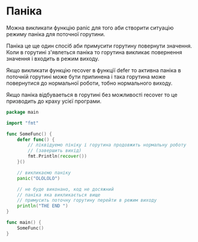 # Паніка
Можна викликати функцію panic для того аби створити ситуацію режиму паніка для поточної горутини.

Паніка це ще один спосіб аби примусити горутину повернути значення.
Коли в горутині з'явлеться паніка то горутина викликає повернення значення і входить в режим виходу.

Якщо викликати функцію recover в функції defer
то активна паніка в поточній горутині може бути припинена і така горутина може повернутися до нормальної роботи, тобно нормального виходу.

Якщо паніка відбуваеться в горутині без можливості recover то це призводить до краху усієї програми.

```go
package main

import "fmt"

func SomeFunc() {
	defer func() {
		// ліквідуемо пініку і горутина продовжить нормальну роботу 
        // (завершить вихід)
		fmt.Println(recover())
	}()

	// викликаємо паніку
	panic("OLOLOLO")

	// не буде виконано, код не досяжний
    // паніка яка викликається вище 
    // примусить поточну горутину перейти в режим виходу
	println("THE END ")
}

func main() {
	SomeFunc()
}

```